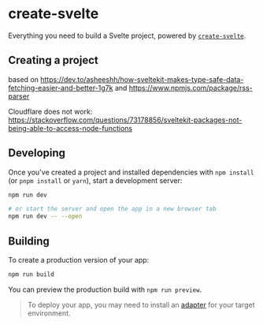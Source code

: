 # create-svelte

Everything you need to build a Svelte project, powered by [`create-svelte`](https://github.com/sveltejs/kit/tree/master/packages/create-svelte).

## Creating a project

based on https://dev.to/asheeshh/how-sveltekit-makes-type-safe-data-fetching-easier-and-better-1g7k
and
https://www.npmjs.com/package/rss-parser

Cloudflare does not work: https://stackoverflow.com/questions/73178856/sveltekit-packages-not-being-able-to-access-node-functions

## Developing

Once you've created a project and installed dependencies with `npm install` (or `pnpm install` or `yarn`), start a development server:



```bash
npm run dev

# or start the server and open the app in a new browser tab
npm run dev -- --open
```

## Building

To create a production version of your app:

```bash
npm run build
```

You can preview the production build with `npm run preview`.

> To deploy your app, you may need to install an [adapter](https://kit.svelte.dev/docs/adapters) for your target environment.
